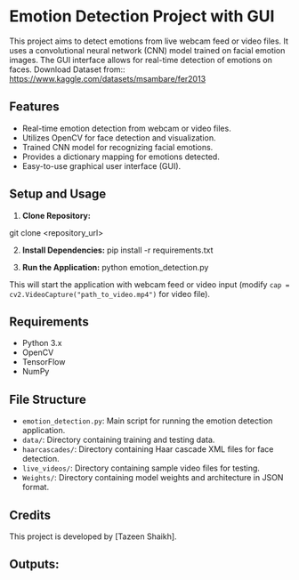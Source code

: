 # Emotion Detection Project with GUI

This project aims to detect emotions from live webcam feed or video files. It uses a convolutional neural network (CNN) model trained on facial emotion images. The GUI interface allows for real-time detection of emotions on faces.
Download Dataset from:: https://www.kaggle.com/datasets/msambare/fer2013

## Features

- Real-time emotion detection from webcam or video files.
- Utilizes OpenCV for face detection and visualization.
- Trained CNN model for recognizing facial emotions.
- Provides a dictionary mapping for emotions detected.
- Easy-to-use graphical user interface (GUI).

## Setup and Usage

1. **Clone Repository:**

git clone <repository_url>

2. **Install Dependencies:**
pip install -r requirements.txt


3. **Run the Application:**
python emotion_detection.py


This will start the application with webcam feed or video input (modify `cap = cv2.VideoCapture("path_to_video.mp4")` for video file).

## Requirements

- Python 3.x
- OpenCV
- TensorFlow
- NumPy

## File Structure

- `emotion_detection.py`: Main script for running the emotion detection application.
- `data/`: Directory containing training and testing data.
- `haarcascades/`: Directory containing Haar cascade XML files for face detection.
- `live_videos/`: Directory containing sample video files for testing.
- `Weights/`: Directory containing model weights and architecture in JSON format.

## Credits

This project is developed by [Tazeen Shaikh].

## Outputs:

